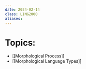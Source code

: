 ```yaml
---
date: 2024-02-14
class: LING2000
aliases:
---
```

# Topics:
- [[Morphological Process]]
- [[Morphological Language Types]]
